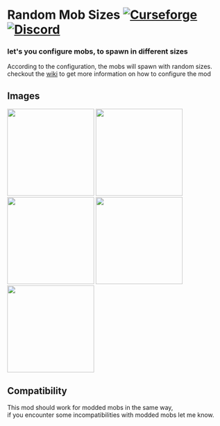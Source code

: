 # Random Mob Sizes [![Curseforge](http://cf.way2muchnoise.eu/full_555230_downloads.svg)](https://www.curseforge.com/minecraft/mc-mods/random-mob-sizes) [![Discord](https://img.shields.io/discord/639540436524072970?color=0a48c4&label=%20&logo=discord&logoColor=FFF)](https://discord.gg/bhUaWhq)

### let's you configure mobs, to spawn in different sizes
According to the configuration, the mobs will spawn with random sizes.  
checkout the [wiki](https://github.com/tristankechlo/RandomMobSizes/wiki) to get more information on how to configure the mod

## Images
<img src="https://i.ibb.co/fFt1M4F/chicken.png#23" height="200">
<img src="https://i.ibb.co/FJfs34g/frog.png#4" height="200">
<img src="https://i.ibb.co/RyrJ56z/sheep.png#6" height="200">
<img src="https://i.ibb.co/wLS7g4L/pig.png#56" height="200">
<img src="https://i.ibb.co/stzhfzv/cow.png#7" height="200">

## Compatibility
This mod should work for modded mobs in the same way,  
if you encounter some incompatibilities with modded mobs let me know.
